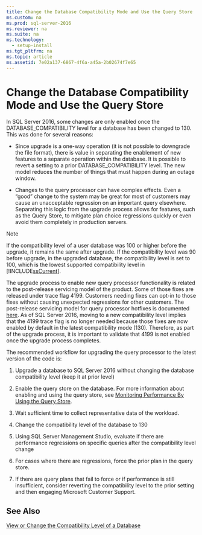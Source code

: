 ```yaml
---
title: Change the Database Compatibility Mode and Use the Query Store
ms.custom: na
ms.prod: sql-server-2016
ms.reviewer: na
ms.suite: na
ms.technology: 
  - setup-install
ms.tgt_pltfrm: na
ms.topic: article
ms.assetid: 7e02a137-6867-4f6a-a45a-2b02674f7e65
---
```

# Change the Database Compatibility Mode and Use the Query Store
  In SQL Server 2016, some changes are only enabled once the DATABASE\_COMPATIBILITY level for a database has been changed to 130.  This was done for several reasons:  
  
-   Since upgrade is a one\-way operation \(it is not possible to downgrade the file format\), there is value in separating the enablement of new features to a separate operation within the database.  It is possible to revert a setting to a prior DATABASE\_COMPATIBILITY level.  The new model reduces the number of things that must happen during an outage window.  
  
-   Changes to the query processor can have complex effects.  Even a “good” change to the system may be great for most of customers may cause an unacceptable regression on an important query elsewhere.  Separating this logic from the upgrade process allows for features, such as the Query Store, to mitigate plan choice regressions quickly or even avoid them completely in production servers.  
  
> [!NOTE]  
>  If the compatibility level of a user database was 100 or higher before the upgrade, it remains the same after upgrade. If the compatibility level was 90 before upgrade, in the upgraded database, the compatibility level is set to 100, which is the lowest supported compatibility level in [!INCLUDE[ssCurrent](../../Token/Other/ssCurrent_md.md)].  
  
 The upgrade process to enable new query processor functionality is related to the post\-release servicing model of the product.  Some of those fixes are released under trace flag 4199.  Customers needing fixes can opt\-in to those fixes without causing unexpected regressions for other customers.  The post\-release servicing model for query processor hotfixes is documented [here](https://support.microsoft.com/en-us/kb/974006). As of SQL Server 2016, moving to a new compatibility level implies that the 4199 trace flag is no longer needed because those fixes are now enabled by default in the latest compatibility mode \(130\).  Therefore, as part of the upgrade process, it is important to validate that 4199 is not enabled once the upgrade process completes.  
  
 The recommended workflow for upgrading the query processor to the latest version of the code is:  
  
1.  Upgrade a database to SQL Server 2016 without changing the database compatibility level \(keep it at prior level\)  
  
2.  Enable the query store on the database. For more information about enabling and using the query store, see [Monitoring Performance By Using the Query Store](../../Topics/TopicNameNotContainA/Monitoring-Performance-By-Using-the-Query-Store.md).  
  
3.  Wait sufficient time to collect representative data of the workload.  
  
4.  Change the compatibility level of the database to 130  
  
5.  Using SQL Server Management Studio, evaluate if there are performance regressions on specific queries after the compatibility level change  
  
6.  For cases where there are regressions, force the prior plan in the query store.  
  
7.  If there are query plans  that fail to force or if performance is still insufficient, consider reverting the compatibility level to the prior setting and then engaging Microsoft Customer Support.  
  
## See Also  
 [View or Change the Compatibility Level of a Database](../../Topics/TopicNameContainA/View-or-Change-the-Compatibility-Level-of-a-Database.md)  
  
  